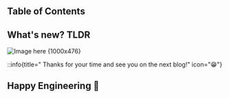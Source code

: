 #

## Table of Contents

## What's new? TLDR

![Image here {1000x476}](/posts/blogDiagram.png)

::info{title=" Thanks for your time and see you on the next blog!" icon="😁"}

## Happy Engineering 🥐
